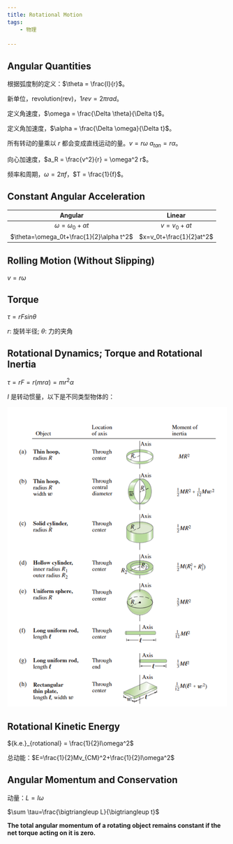 ```yaml
---
title: Rotational Motion
tags:
    - 物理

---
```


## Angular Quantities

根据弧度制的定义：$\theta = \frac{l}{r}$。

新单位，revolution(rev)，$1 rev = 2\pi rad$。

定义角速度，$\omega = \frac{\Delta \theta}{\Delta t}$。

定义角加速度，$\alpha = \frac{\Delta \omega}{\Delta t}$。

所有转动的量乘以 $r$ 都会变成直线运动的量。$v = r\omega$ $a_{tan} = r\alpha$。

向心加速度，$a_R = \frac{v^2}{r} = \omega^2 r$。

频率和周期，$\omega = 2\pi f$，$T = \frac{1}{f}$。

## Constant Angular Acceleration

| Angular | Linear |
| :----------: | :----------: |
| $\omega = \omega_0+\alpha t$ | $v=v_0+at$ |
| $\theta=\omega_0t+\frac{1}{2}\alpha t^2$ | $x=v_0t+\frac{1}{2}at^2$ |

## Rolling Motion (Without Slipping)

$v=r\omega$

## Torque

$\tau = rFsin\theta$

$r$: 旋转半径; $\theta$: 力的夹角

## Rotational Dynamics; Torque and Rotational Inertia

$\tau=rF=r(mr\alpha)=mr^2\alpha$

$I$ 是转动惯量，以下是不同类型物体的：

![](/static/2025/03/2539.png)

## Rotational Kinetic Energy

${k.e.}_{rotational} = \frac{1}{2}I\omega^2$

总动能：$E=\frac{1}{2}Mv_{CM}^2+\frac{1}{2}I\omega^2$

## Angular Momentum and Conservation

动量：$L = I\omega$

$\sum \tau=\frac{\bigtriangleup L}{\bigtriangleup t}$

**The total angular momentum of a rotating object remains constant if the net torque acting on it is zero.**